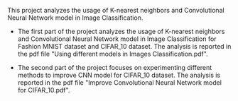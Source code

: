 This project analyzes the usage of K-nearest neighbors and Convolutional Neural Network model in Image Classification.

- The first part of the project analyzes the usage of K-nearest neighbors and Convolutional Neural Network model in Image Classification for Fashion MNIST dataset and CIFAR_10 dataset. The analysis is reported in the pdf file "Using different models in Images Classification.pdf".

- The second part of the project focuses on experimenting different methods to improve CNN model for CIFAR_10 dataset. The analysis is reported in the pdf file "Improve Convolutional Neural Network model for CIFAR_10.pdf".

